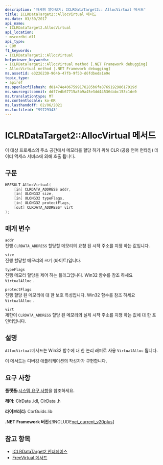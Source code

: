 ```yaml
---
description: '자세히 알아보기: ICLRDataTarget2:: AllocVirtual 메서드'
title: ICLRDataTarget2::AllocVirtual 메서드
ms.date: 03/30/2017
api_name:
- ICLRDataTarget2.AllocVirtual
api_location:
- mscordbi.dll
api_type:
- COM
f1_keywords:
- ICLRDataTarget2::AllocVirtual
helpviewer_keywords:
- ICLRDataTarget2::AllocVirtual method [.NET Framework debugging]
- AllocVirtual method [.NET Framework debugging]
ms.assetid: e3226230-964b-47fb-9f53-d6fdbeda1e9e
topic_type:
- apiref
ms.openlocfilehash: d81474e4067599178285b6fa876919298617919d
ms.sourcegitcommit: ddf7edb67715a5b9a45e3dd44536dabc153c1de0
ms.translationtype: MT
ms.contentlocale: ko-KR
ms.lasthandoff: 02/06/2021
ms.locfileid: "99729343"
---
```

# <a name="iclrdatatarget2allocvirtual-method"></a>ICLRDataTarget2::AllocVirtual 메서드

이 대상 프로세스의 주소 공간에서 메모리를 할당 하기 위해 CLR (공용 언어 런타임) 데이터 액세스 서비스에 의해 호출 됩니다.  
  
## <a name="syntax"></a>구문  
  
```cpp  
HRESULT AllocVirtual(  
    [in] CLRDATA_ADDRESS addr,  
    [in] ULONG32 size,  
    [in] ULONG32 typeFlags,  
    [in] ULONG32 protectFlags,  
    [out] CLRDATA_ADDRESS* virt  
);  
```  
  
## <a name="parameters"></a>매개 변수  

 `addr`  
 진행 `CLRDATA_ADDRESS` 할당할 메모리의 요청 된 시작 주소를 지정 하는 값입니다.  
  
 `size`  
 진행 할당할 메모리의 크기 (바이트)입니다.  
  
 `typeFlags`  
 진행 메모리 할당을 제어 하는 플래그입니다. Win32 함수를 참조 하세요 `VirtualAlloc` .  
  
 `protectFlags`  
 진행 할당 된 메모리에 대 한 보호 특성입니다. Win32 함수를 참조 하세요 `VirtualAlloc` .  
  
 `virt`  
 제한이 `CLRDATA_ADDRESS` 할당 된 메모리의 실제 시작 주소를 지정 하는 값에 대 한 포인터입니다.  
  
## <a name="remarks"></a>설명  

 `AllocVirtual`메서드는 Win32 함수에 대 한 논리 래퍼로 사용 `VirtualAlloc` 됩니다.  
  
 이 메서드는 디버깅 애플리케이션의 작성자가 구현합니다.  
  
## <a name="requirements"></a>요구 사항  

 **플랫폼:**[시스템 요구 사항](../../get-started/system-requirements.md)을 참조하세요.  
  
 **헤더:** ClrData .idl, ClrData .h  
  
 **라이브러리:** CorGuids.lib  
  
 **.NET Framework 버전:**[!INCLUDE[net_current_v20plus](../../../../includes/net-current-v20plus-md.md)]  
  
## <a name="see-also"></a>참고 항목

- [ICLRDataTarget2 인터페이스](iclrdatatarget2-interface.md)
- [FreeVirtual 메서드](iclrdatatarget2-freevirtual-method.md)
